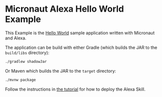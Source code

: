 # Micronaut Alexa Hello World Example

This Example is the [Hello World](https://alexa-skills-kit-sdk-for-java.readthedocs.io/en/latest/Developing-Your-First-Skill.html) sample application written with Micronaut and Alexa.

The application can be build with either Gradle (which builds the JAR to the `build/libs` directory):

```bash
./gradlew shadowJar
```

Or Maven which builds the JAR to the `target` directory:

```bash
./mvnw package
```

Follow the instructions in [the tutorial](https://alexa-skills-kit-sdk-for-java.readthedocs.io/en/latest/Developing-Your-First-Skill.html) for how to deploy the Alexa Skill.